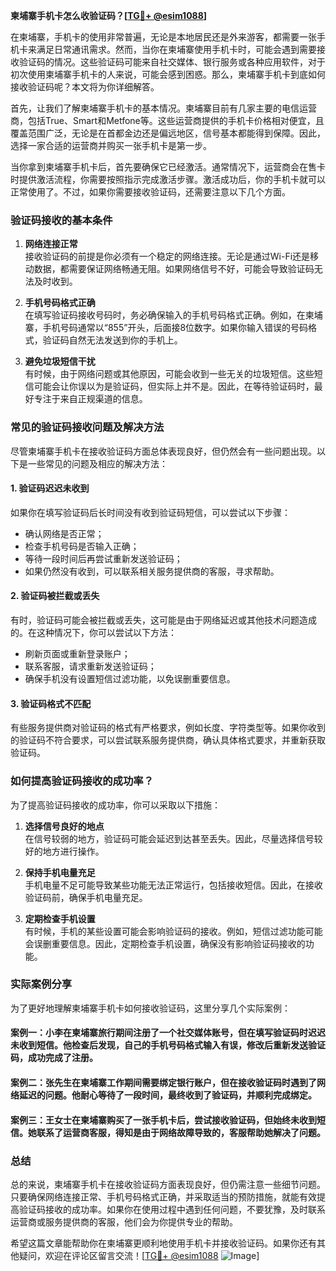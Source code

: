 **柬埔寨手机卡怎么收验证码？[[TG💪+ @esim1088](https://t.me/s/esim1088)]**

在柬埔寨，手机卡的使用非常普遍，无论是本地居民还是外来游客，都需要一张手机卡来满足日常通讯需求。然而，当你在柬埔寨使用手机卡时，可能会遇到需要接收验证码的情况。这些验证码可能来自社交媒体、银行服务或各种应用软件，对于初次使用柬埔寨手机卡的人来说，可能会感到困惑。那么，柬埔寨手机卡到底如何接收验证码呢？本文将为你详细解答。

首先，让我们了解柬埔寨手机卡的基本情况。柬埔寨目前有几家主要的电信运营商，包括True、Smart和Metfone等。这些运营商提供的手机卡价格相对便宜，且覆盖范围广泛，无论是在首都金边还是偏远地区，信号基本都能得到保障。因此，选择一家合适的运营商并购买一张手机卡是第一步。

当你拿到柬埔寨手机卡后，首先要确保它已经激活。通常情况下，运营商会在售卡时提供激活流程，你需要按照指示完成激活步骤。激活成功后，你的手机卡就可以正常使用了。不过，如果你需要接收验证码，还需要注意以下几个方面。

### 验证码接收的基本条件

1. **网络连接正常**  
   接收验证码的前提是你必须有一个稳定的网络连接。无论是通过Wi-Fi还是移动数据，都需要保证网络畅通无阻。如果网络信号不好，可能会导致验证码无法及时收到。

2. **手机号码格式正确**  
   在填写验证码接收号码时，务必确保输入的手机号码格式正确。例如，在柬埔寨，手机号码通常以“855”开头，后面接8位数字。如果你输入错误的号码格式，验证码自然无法发送到你的手机上。

3. **避免垃圾短信干扰**  
   有时候，由于网络问题或其他原因，可能会收到一些无关的垃圾短信。这些短信可能会让你误以为是验证码，但实际上并不是。因此，在等待验证码时，最好专注于来自正规渠道的信息。

### 常见的验证码接收问题及解决方法

尽管柬埔寨手机卡在接收验证码方面总体表现良好，但仍然会有一些问题出现。以下是一些常见的问题及相应的解决方法：

#### 1. 验证码迟迟未收到
如果你在填写验证码后长时间没有收到验证码短信，可以尝试以下步骤：
- 确认网络是否正常；
- 检查手机号码是否输入正确；
- 等待一段时间后再尝试重新发送验证码；
- 如果仍然没有收到，可以联系相关服务提供商的客服，寻求帮助。

#### 2. 验证码被拦截或丢失
有时，验证码可能会被拦截或丢失，这可能是由于网络延迟或其他技术问题造成的。在这种情况下，你可以尝试以下方法：
- 刷新页面或重新登录账户；
- 联系客服，请求重新发送验证码；
- 确保手机没有设置短信过滤功能，以免误删重要信息。

#### 3. 验证码格式不匹配
有些服务提供商对验证码的格式有严格要求，例如长度、字符类型等。如果你收到的验证码不符合要求，可以尝试联系服务提供商，确认具体格式要求，并重新获取验证码。

### 如何提高验证码接收的成功率？

为了提高验证码接收的成功率，你可以采取以下措施：

1. **选择信号良好的地点**  
   在信号较弱的地方，验证码可能会延迟到达甚至丢失。因此，尽量选择信号较好的地方进行操作。

2. **保持手机电量充足**  
   手机电量不足可能导致某些功能无法正常运行，包括接收短信。因此，在接收验证码前，确保手机电量充足。

3. **定期检查手机设置**  
   有时候，手机的某些设置可能会影响验证码的接收。例如，短信过滤功能可能会误删重要信息。因此，定期检查手机设置，确保没有影响验证码接收的功能。

### 实际案例分享

为了更好地理解柬埔寨手机卡如何接收验证码，这里分享几个实际案例：

#### 案例一：小李在柬埔寨旅行期间注册了一个社交媒体账号，但在填写验证码时迟迟未收到短信。他检查后发现，自己的手机号码格式输入有误，修改后重新发送验证码，成功完成了注册。

#### 案例二：张先生在柬埔寨工作期间需要绑定银行账户，但在接收验证码时遇到了网络延迟的问题。他耐心等待了一段时间，最终收到了验证码，并顺利完成绑定。

#### 案例三：王女士在柬埔寨购买了一张手机卡后，尝试接收验证码，但始终未收到短信。她联系了运营商客服，得知是由于网络故障导致的，客服帮助她解决了问题。

### 总结

总的来说，柬埔寨手机卡在接收验证码方面表现良好，但仍需注意一些细节问题。只要确保网络连接正常、手机号码格式正确，并采取适当的预防措施，就能有效提高验证码接收的成功率。如果你在使用过程中遇到任何问题，不要犹豫，及时联系运营商或服务提供商的客服，他们会为你提供专业的帮助。

希望这篇文章能帮助你在柬埔寨更顺利地使用手机卡并接收验证码。如果你还有其他疑问，欢迎在评论区留言交流！[[TG💪+ @esim1088](https://t.me/s/esim1088) ![Image](https://i.postimg.cc/4NQfJmqS/Snipaste-2025-05-13-00-14-12.png)]